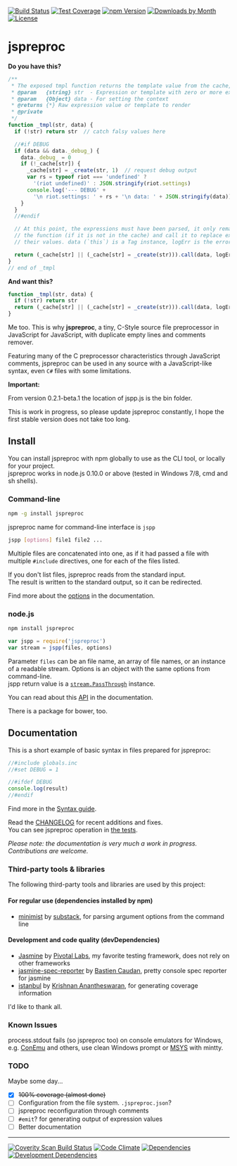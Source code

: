[![Build Status][build-image]][build-url]
[![Test Coverage][coverage-image]][coverage-url]
[![npm Version][npm-image]][npm-url]
[![Downloads by Month][npm-dm-image]][npm-url]
[![License][license-image]][license-url]

# jspreproc

**Do you have this?**

```js
/**
 * The exposed tmpl function returns the template value from the cache, render with data.
 * @param   {string} str  - Expression or template with zero or more expressions
 * @param   {Object} data - For setting the context
 * @returns {*} Raw expression value or template to render
 * @private
 */
function _tmpl(str, data) {
  if (!str) return str  // catch falsy values here

  //#if DEBUG
  if (data && data._debug_) {
    data._debug_ = 0
    if (!_cache[str]) {
      _cache[str] = _create(str, 1)  // request debug output
      var rs = typeof riot === 'undefined' ?
        '(riot undefined)' : JSON.stringify(riot.settings)
      console.log('--- DEBUG' +
        '\n riot.settings: ' + rs + '\n data: ' + JSON.stringify(data))
    }
  }
  //#endif

  // At this point, the expressions must have been parsed, it only remains to construct
  // the function (if it is not in the cache) and call it to replace expressions with
  // their values. data (`this`) is a Tag instance, logErr is the error handler.

  return (_cache[str] || (_cache[str] = _create(str))).call(data, logErr)
}
// end of _tmpl
```

**And want this?**

```js
function _tmpl(str, data) {
  if (!str) return str
  return (_cache[str] || (_cache[str] = _create(str))).call(data, logErr)
}
```

Me too. This is why **jspreproc**, a tiny, C-Style source file preprocessor in JavaScript for JavaScript, with duplicate empty lines and comments remover.

Featuring many of the C preprocessor characteristics through JavaScript comments, jspreproc can be used in any source with a JavaScript-like syntax, even `C#` files with some limitations.

**Important:**

From version 0.2.1-beta.1 the location of jspp.js is the bin folder.

This is work in progress, so please update jspreproc constantly, I hope the first stable version does not take too long.


## Install

You can install jspreproc with npm globally to use as the CLI tool, or locally for your project.  
jspreproc works in node.js 0.10.0 or above (tested in Windows 7/8, cmd and sh shells).

### Command-line

```sh
npm -g install jspreproc
```
jspreproc name for command-line interface is `jspp`
```sh
jspp [options] file1 file2 ...
```

Multiple files are concatenated into one, as if it had passed a file with multiple `#include` directives, one for each of the files listed.

If you don't list files, jspreproc reads from the standard input.  
The result is written to the standard output, so it can be redirected.

Find more about the [options](https://github.com/aMarCruz/jspreproc/blob/master/doc/options.md) in the documentation.

### node.js

```sh
npm install jspreproc
```
```js
var jspp = require('jspreproc')
var stream = jspp(files, options)
```

Parameter `files` can be an file name, an array of file names, or an instance of a readable stream. Options is an object with the same options from command-line.  
jspp return value is a [`stream.PassThrough`](https://nodejs.org/api/stream.html#stream_class_stream_passthrough) instance.

You can read about this [API](doc/API.md) in the documentation.

There is a package for bower, too.

## Documentation

This is a short example of basic syntax in files prepared for jspreproc:

```js
//#include globals.inc
//#set DEBUG = 1

//#ifdef DEBUG
console.log(result)
//#endif
```

Find more in the [Syntax guide](https://github.com/aMarCruz/jspreproc/blob/master/doc/syntax.md).

Read the [CHANGELOG](https://github.com/aMarCruz/jspreproc/blob/master/CHANGELOG.md) for recent additions and fixes.  
You can see jspreproc operation in [the tests](https://github.com/aMarCruz/jspreproc/blob/master/spec/app-spec.js).

_Please note: the documentation is very much a work in progress. Contributions are welcome._

### Third-party tools & libraries

The following third-party tools and libraries are used by this project:

#### For regular use (dependencies installed by npm)

- [minimist][] by [substack][], for parsing argument options from the command line

#### Development and code quality (devDependencies)

- [Jasmine][] by [Pivotal Labs][pivotal-labs], my favorite testing framework, does not rely on other frameworks
- [jasmine-spec-reporter][spec-reporter] by [Bastien Caudan][Caudan], pretty console spec reporter for jasmine
- [istanbul][] by [Krishnan Anantheswaran][Anantheswaran], for generating coverage information

I'd like to thank all.

[minimist]: https://github.com/substack/minimist "parse argument options"
[substack]: http://substack.net/
[jasmine]:  http://jasmine.github.io/ "Jasmine, Behavior-Driven JavaScript"
[spec-reporter]: https://github.com/bcaudan/jasmine-spec-reporter
[istanbul]: https://gotwarlost.github.io/istanbul/ "a JS code coverage tool written in JS"
[Zakas]:    http://nczonline.net/
[Caudan]:   https://github.com/bcaudan
[Anantheswaran]: https://github.com/gotwarlost
[git4win]:       https://git-for-windows.github.io/ "The awesome Git SCM"
[code-climate]:  https://codeclimate.com/ "A better experience for creating software"
[coverity-scan]: https://scan.coverity.com/
[pivotal-labs]:  https://www.pivotaltracker.com/

### Known Issues
process.stdout fails (so jspreproc too) on console emulators for Windows, e.g. [ConEmu](https://conemu.github.io/) and others, use clean Windows prompt or [MSYS](http://www.mingw.org/wiki/msys) with mintty.

### TODO

Maybe some day...

- [x] ~~100% coverage (almost done)~~
- [ ] Configuration from the file system. `.jspreproc.json`?
- [ ] jspreproc reconfiguration through comments
- [ ] `#emit`? for generating output of expression values
- [ ] Better documentation

---

[![Coverity Scan Build Status][coverity-image]][coverity-url]
[![Code Climate][climate-image]][climate-url]
[![Dependencies][depend-image]][depend-url]
[![Development Dependencies][devdep-image]][devdep-url]

[build-image]:    https://img.shields.io/travis/aMarCruz/jspreproc.svg
[build-url]:      https://travis-ci.org/aMarCruz/jspreproc
[npm-image]:      https://img.shields.io/npm/v/jspreproc.svg
[npm-dm-image]:   https://img.shields.io/npm/dm/jspreproc.svg
[npm-url]:        https://www.npmjs.com/package/jspreproc
[license-image]:  https://img.shields.io/npm/l/express.svg
[license-url]:    https://github.com/aMarCruz/jspreproc/blob/master/LICENSE
[coverage-image]: https://codeclimate.com/github/aMarCruz/jspreproc/badges/coverage.svg
[coverage-url]:   https://codeclimate.com/github/aMarCruz/jspreproc/coverage

[coverity-image]: https://scan.coverity.com/projects/6621/badge.svg?flat=1
[coverity-url]:   https://scan.coverity.com/projects/amarcruz-jspreproc
[climate-image]:  https://codeclimate.com/github/aMarCruz/jspreproc/badges/gpa.svg
[climate-url]:    https://codeclimate.com/github/aMarCruz/jspreproc
[depend-image]:   https://david-dm.org/aMarCruz/jspreproc.svg
[depend-url]:     https://david-dm.org/aMarCruz/jspreproc
[devdep-image]:   https://david-dm.org/aMarCruz/jspreproc/dev-status.svg
[devdep-url]:     https://david-dm.org/aMarCruz/jspreproc#info=devDependencies
